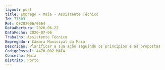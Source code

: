 ```yaml
--- 
layout: post
title: Emprego - Maia - Assistente Técnico
Id: 77503
Ref: OE202006/0664
DataAbertura: 2020-06-22
DataFecho: 2020-07-06
Trabalho: Assistente Técnico
Empregador: Câmara Municipal da Maia
Descricao: Planificar a sua ação seguindo os princípios e as propostas do Programa LUDI+, de modo a promover um ambiente de tranquilidade, segurança e bem  estar, o mais próximo possível de um ambiente familiar  Favorecer um clima de ludicidade criando e recriando situações diferentes das do currículo do jardim de infância  Prestar especial atenção aos ritmos individuais de cada criança num tempo específico que deverá ser de ócio e de lazer  Gerir o tempo e organizar o espaço, atendendo ao grupo e sobretudo ao ritmo de cada criança, tendo sempre presente regras básicas indispensáveis e outras  Comunicar com os familiares em estreita ligação com as orientações definidas em projeto educativo  Fomentar o trabalho de participação e coop¬ração, integrando a presença e os saberes dos irmãos mais velhos, dos pais, dos avós e outros elementos da comunidade  Elaborar relatórios com evidências da dinamização semanal dos cinco blocos temáticos do LUDI+ e respetiva reflexão crítica  Realizar atividades lúdicas em tempo de interrupção letiva e no mês de julho, com planificação, implementação e relatório de evidência do cumprimento do plano.
CodigoPostal: 4470-002 MAIA
Concelho: Maia
Distrito: Porto
--- 
```

